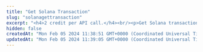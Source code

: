 ```yaml
---
title: "Get Solana Transaction"
slug: "solanagettransaction"
excerpt: "<h4>2 credit per API call.</h4><br/><p>Get Solana transaction by transaction hash.<br/>\nYou can find full data description here - <a target=\"blank\" href=\"https://docs.solana.com/developing/clients/jsonrpc-api#gettransaction\">https://docs.solana.com/developing/clients/jsonrpc-api#gettransaction</a>\n</p>"
hidden: false
createdAt: "Mon Feb 05 2024 11:38:51 GMT+0000 (Coordinated Universal Time)"
updatedAt: "Mon Feb 05 2024 11:39:05 GMT+0000 (Coordinated Universal Time)"
---
```

